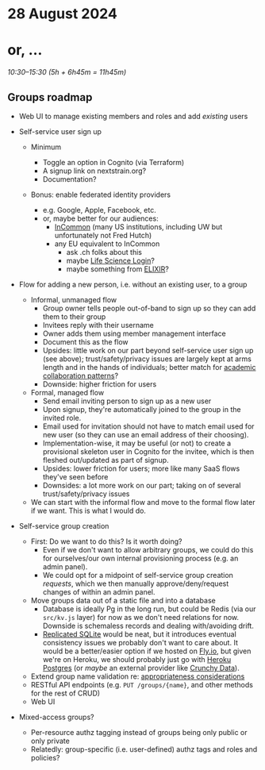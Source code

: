 # 28 August 2024
# or, …

_10:30–15:30 (5h + 6h45m = 11h45m)_

## Groups roadmap

- Web UI to manage existing members and roles and add *existing* users

- Self-service user sign up
  - Minimum
    - Toggle an option in Cognito (via Terraform)
    - A signup link on nextstrain.org?
    - Documentation?

  - Bonus: enable federated identity providers
    - e.g. Google, Apple, Facebook, etc.
    - or, maybe better for our audiences:
      - [InCommon](https://incommon.org/federation/) (many US institutions, including UW but unfortunately not Fred Hutch)
      - any EU equivalent to InCommon
        - ask .ch folks about this
        - maybe [Life Science Login](https://lifescience-ri.eu/ls-login/)?
        - maybe something from [ELIXIR](https://elixir-europe.org/)?

- Flow for adding a new person, i.e. without an existing user, to a group
  - Informal, unmanaged flow
    - Group owner tells people out-of-band to sign up so they can add them to their group
    - Invitees reply with their username
    - Owner adds them using member management interface
    - Document this as the flow
    - Upsides: little work on our part beyond self-service user sign up (see
      above); trust/safety/privacy issues are largely kept at arms length and
      in the hands of individuals; better match for [academic collaboration
      patterns](https://spaces.at.internet2.edu/display/federation/understanding-r-and-e-collaboration)?
    - Downside: higher friction for users
  - Formal, managed flow
    - Send email inviting person to sign up as a new user
    - Upon signup, they're automatically joined to the group in the invited
      role.
    - Email used for invitation should not have to match email used for new
      user (so they can use an email address of their choosing).
    - Implementation-wise, it may be useful (or not) to create a provisional
      skeleton user in Cognito for the invitee, which is then fleshed
      out/updated as part of signup.
    - Upsides: lower friction for users; more like many SaaS flows they've seen before
    - Downsides: a lot more work on our part; taking on of several
      trust/safety/privacy issues
  - We can start with the informal flow and move to the formal flow later if we
    want.  This is what I would do.

- Self-service group creation
  - First: Do we want to do this?  Is it worth doing?
    - Even if we don't want to allow arbitrary groups, we could do this for
      ourselves/our own internal provisioning process (e.g. an admin panel).
    - We could opt for a midpoint of self-service group creation _requests_,
      which we then manually approve/deny/request changes of within an admin
      panel.
  - Move groups data out of a static file and into a database
    - Database is ideally Pg in the long run, but could be Redis (via our
      `src/kv.js` layer) for now as we don't need relations for now.  Downside
      is schemaless records and dealing with/avoiding drift.
    - [Replicated SQLite](https://fly.io/docs/litefs/) would be neat, but it
      introduces eventual consistency issues we probably don't want to care
      about.  It would be a better/easier option if we hosted on
      [Fly.io](https://fly.io), but given we're on Heroku, we should probably
      just go with [Heroku
      Postgres](https://elements.heroku.com/addons/heroku-postgresql) (or _maybe_
      an external provider like [Crunchy Data](https://www.crunchydata.com/)).
  - Extend group name validation re: [appropriateness considerations](https://github.com/nextstrain/nextstrain.org/blob/15fdabd9bc019d0da2064ae61a26b96a7e649ec7/src/groups.js#L262-L276)
  - RESTful API endpoints (e.g. `PUT /groups/{name}`, and other methods for the rest of CRUD)
  - Web UI

- Mixed-access groups?
  - Per-resource authz tagging instead of groups being only public or only private
  - Relatedly: group-specific (i.e. user-defined) authz tags and roles and policies?

